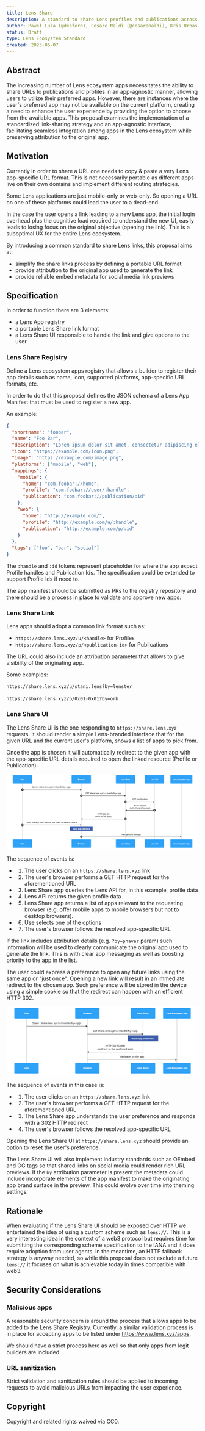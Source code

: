 ```yaml
---
title: Lens Share
description: A standard to share Lens profiles and publications across the Lens ecosystem
author: Paweł Lula (@desfero), Cesare Naldi (@cesarenaldi), Kris Urbas (@krzysu)
status: Draft
type: Lens Ecosystem Standard
created: 2023-06-07
---
```


## Abstract

The increasing number of Lens ecosystem apps necessitates the ability to share URLs to publications and profiles in an app-agnostic manner, allowing users to utilize their preferred apps. However, there are instances where the user's preferred app may not be available on the current platform, creating a need to enhance the user experience by providing the option to choose from the available apps. This proposal examines the implementation of a standardized link-sharing strategy and an app-agnostic interface, facilitating seamless integration among apps in the Lens ecosystem while preserving attribution to the original app.

## Motivation

Currently in order to share a URL one needs to copy & paste a very Lens app-specific URL format. This is not necessarily portable as different apps live on their own domains and implement different routing strategies.

Some Lens applications are just mobile-only or web-only. So opening a URL on one of these platforms could lead the user to a dead-end.

In the case the user opens a link leading to a new Lens app, the initial login overhead plus the cognitive load required to understand the new UI, easily leads to losing focus on the original objective (opening the link). This is a suboptimal UX for the entire Lens ecosystem.

By introducing a common standard to share Lens links, this proposal aims at:

- simplify the share links process by defining a portable URL format
- provide attribution to the original app used to generate the link
- provide reliable embed metadata for social media link previews

## Specification

In order to function there are 3 elements:

- a Lens App registry
- a portable Lens Share link format
- a Lens Share UI responsible to handle the link and give options to the user

### Lens Share Registry

Define a Lens ecosystem apps registry that allows a builder to register their app details such as name, icon, supported platforms, app-specific URL formats, etc.

In order to do that this proposal defines the JSON schema of a Lens App Manifest that must be used to register a new app.

An example:

```json
{
  "shortname": "foobar",
  "name": "Foo Bar",
  "description": "Lorem ipsum dolor sit amet, consectetur adipiscing elit, sed do eiusmod tempor incididunt ut labore et dolore magna aliqua. ",
  "icon": "https://example.com/icon.png",
  "image": "https://example.com/image.png",
  "platforms": ["mobile", "web"],
  "mappings": {
    "mobile": {
      "home": "com.foobar://home",
      "profile": "com.foobar://user/:handle",
      "publication": "com.foobar://publication/:id"
    },
    "web": {
      "home": "http://example.com/",
      "profile": "http://example.com/u/:handle",
      "publication": "http://example.com/p/:id"
    }
  },
  "tags": ["foo", "bar", "social"]
}
```

The `:handle` and `:id` tokens represent placeholder for where the app expect Profile handles and Publication Ids. The specification could be extended to support Profile Ids if need to.

The app manifest should be submitted as PRs to the registry repository and there should be a process in place to validate and approve new apps.

### Lens Share Link

Lens apps should adopt a common link format such as:

- `https://share.lens.xyz/u/<handle>` for Profiles
- `https://share.lens.xyz/p/<publication-id>` for Publications

The URL could also include an attribution parameter that allows to give visibility of the originating app.

Some examples:

```
https://share.lens.xyz/u/stani.lens?by=lenster

https://share.lens.xyz/p/0x01-0x01?by=orb
```

### Lens Share UI

The Lens Share UI is the one responding to `https://share.lens.xyz` requests. It should render a simple Lens-branded interface that for the given URL and the current user's platform, shows a list of apps to pick from.

Once the app is chosen it will automatically redirect to the given app with the app-specific URL details required to open the linked resource (Profile or Publication).

![image](./lip-3/diagram-1.png)

The sequence of events is:

- 1. The user clicks on an `https://share.lens.xyz` link
- 2. The user's browser performs a GET HTTP request for the aforementioned URL
- 3. Lens Share app queries the Lens API for, in this example, profile data
- 4. Lens API returns the given profile data
- 5. Lens Share app returns a list of apps relevant to the requesting browser (e.g. offer mobile apps to mobile browsers but not to desktop browsers).
- 6. Use selects one of the options
- 7. The user's browser follows the resolved app-specific URL

If the link includes attribution details (e.g. `?by=phaver` param) such information will be used to clearly communicate the original app used to generate the link. This is with clear app messaging as well as boosting priority to the app in the list.

The user could express a preference to open any future links using the same app or "just once". Opening a new link will result in an immediate redirect to the chosen app. Such preference will be stored in the device using a simple cookie so that the redirect can happen with an efficient HTTP 302.

![image](./lip-3/diagram-2.png)

The sequence of events in this case is:

- 1. The user clicks on an `https://share.lens.xyz` link
- 2. The user's browser performs a GET HTTP request for the aforementioned URL
- 3. The Lens Share app understands the user preference and responds with a 302 HTTP redirect
- 4. The user's browser follows the resolved app-specific URL

Opening the Lens Share UI at `https://share.lens.xyz` should provide an option to reset the user's preference.

The Lens Share UI will also implement industry standards such as OEmbed and OG tags so that shared links on social media could render rich URL previews. If the `by` attribution parameter is present the metadata could include incorporate elements of the app manifest to make the originating app brand surface in the preview. This could evolve over time into theming settings.

## Rationale

When evaluating if the Lens Share UI should be exposed over HTTP we entertained the idea of using a custom scheme such as `lens://`. This is a very interesting idea in the context of a web3 protocol but requires time for submitting the corresponding scheme specification to the IANA and it does require adoption from user agents. In the meantime, an HTTP fallback strategy is anyway needed, so while this proposal does not exclude a future `lens://` it focuses on what is achievable today in times compatible with web3.

## Security Considerations

### Malicious apps

A reasonable security concern is around the process that allows apps to be added to the Lens Share Registry.
Currently, a similar validation process is in place for accepting apps to be listed under https://www.lens.xyz/apps.

We should have a strict process here as well so that only apps from legit builders are included.

### URL sanitization

Strict validation and sanitization rules should be applied to incoming requests to avoid malicious URLs from impacting the user experience.

## Copyright

Copyright and related rights waived via CC0.
